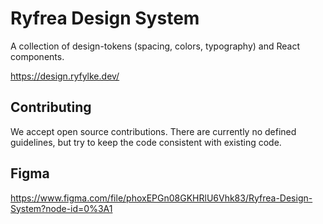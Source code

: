 # Ryfrea Design System  

A collection of design-tokens (spacing, colors, typography) and React components.

https://design.ryfylke.dev/

## Contributing

We accept open source contributions. There are currently no defined guidelines, but try to keep the code consistent with existing code.

## Figma

https://www.figma.com/file/phoxEPGn08GKHRlU6Vhk83/Ryfrea-Design-System?node-id=0%3A1
